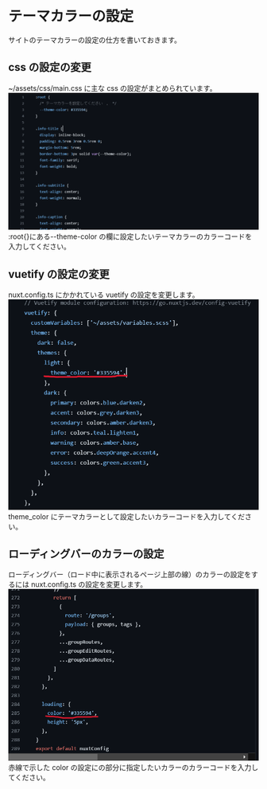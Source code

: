 # テーマカラーの設定

サイトのテーマカラーの設定の仕方を書いておきます。

## css の設定の変更

~/assets/css/main.css に主な css の設定がまとめられています。
![画像](images/main-css.png)
:root{}にある--theme-color の欄に設定したいテーマカラーのカラーコードを入力してください。

## vuetify の設定の変更

nuxt.config.ts にかかれている vuetify の設定を変更します。
![画像](images/vuetify-setting-theme-color.png)
theme_color にテーマカラーとして設定したいカラーコードを入力してください。

## ローディングバーのカラーの設定

ローディングバー（ロード中に表示されるページ上部の線）のカラーの設定をするには nuxt.config.ts の設定を変更します。
![画像](images/loading-bar.png)
赤線で示した color の設定にの部分に指定したいカラーのカラーコードを入力してください。
